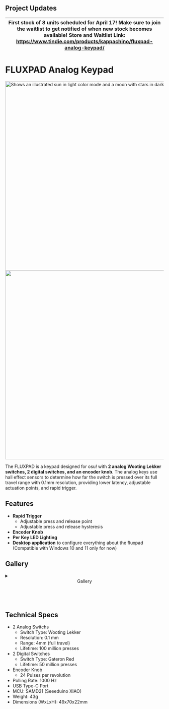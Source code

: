 ## Project Updates

| First stock of 8 units scheduled for April 17! Make sure to join the waitlist to get notified of when new stock becomes available! Store and Waitlist Link: https://www.tindie.com/products/kappachino/fluxpad-analog-keypad/ |
|---|

# FLUXPAD Analog Keypad


<picture>
  <source media="(prefers-color-scheme: dark)" srcset="assets/Branding/LogoDark.png?raw=True" width="600">
  <img alt="Shows an illustrated sun in light color mode and a moon with stars in dark color mode." src="assets/Branding/LogoDark.png?raw=True" width="600">
</picture>
<br>

<img src="assets/Renders/iso_right_cartoon.png?raw=true" width="600">

The FLUXPAD is a keypad designed for osu! with **2 analog Wooting Lekker switches, 2 digital switches, and an encoder knob**. The analog keys use hall effect sensors to determine how far the switch is pressed over its full travel range with 0.1mm resolution, providing lower latency, adjustable actuation points, and rapid trigger.


## Features

- **Rapid Trigger**
  - Adjustable press and release point
  - Adjustable press and release hysteresis
- **Encoder Knob**
- **Per Key LED Lighting**
- **Desktop application** to configure everything about the fluxpad (Compatible with Windows 10 and 11 only for now)

## Gallery

<details><summary><header>Gallery</header></summary>
<p>
  
<a href="https://www.youtube.com/watch?v=YnBMVPY66ps" target="_blank" rel="noopener noreferrer">
 <img src="http://img.youtube.com/vi/YnBMVPY66ps/hqdefault.jpg" alt="Watch the video" height="400" border="10" />
</a>

![](assets/top_diagram.png?raw=true)

![](assets/exploded_labeled.png?raw=true)

![](assets/Photos/oblique_right2.jpg?raw=true)


</p>
</details>

## Technical Specs

- 2 Analog Switchs
  - Switch Type: Wooting Lekker
  - Resolution: 0.1 mm
  - Range: 4mm (full travel)
  - Lifetime: 100 million presses
- 2 Digital Switches
  - Switch Type: Gateron Red
  - Lifetime: 50 million presses
- Encoder Knob
  - 24 Pulses per revolution
- Polling Rate: 1000 Hz
- USB Type-C Port
- MCU: SAMD21 (Seeeduino XIAO)
- Weight: 43g
- Dimensions (WxLxH): 49x70x22mm
